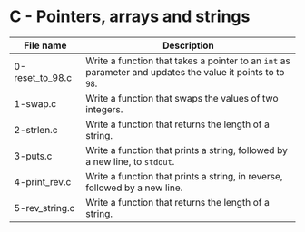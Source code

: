 # C - Pointers, arrays and strings

| File name       | Description                                                                                                |
| --------------- | ---------------------------------------------------------------------------------------------------------- |
| 0-reset_to_98.c | Write a function that takes a pointer to an `int` as parameter and updates the value it points to to `98`. |
| 1-swap.c        | Write a function that swaps the values of two integers.                                                    |
| 2-strlen.c      | Write a function that returns the length of a string.                                                      |
| 3-puts.c        | Write a function that prints a string, followed by a new line, to `stdout`.                                |
| 4-print_rev.c   | Write a function that prints a string, in reverse, followed by a new line.                                 |
| 5-rev_string.c  | Write a function that returns the length of a string.                                                      |
